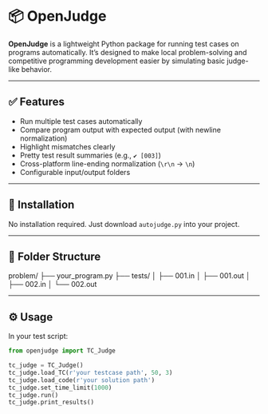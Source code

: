 # 📦 OpenJudge

**OpenJudge** is a lightweight Python package for running test cases on programs automatically. It’s designed to make local problem-solving and competitive programming development easier by simulating basic judge-like behavior.

---

## ✅ Features

- Run multiple test cases automatically
- Compare program output with expected output (with newline normalization)
- Highlight mismatches clearly
- Pretty test result summaries (e.g., `✔ [003]`)
- Cross-platform line-ending normalization (`\r\n` → `\n`)
- Configurable input/output folders

---

## 🚀 Installation

No installation required. Just download `autojudge.py` into your project.

---

## 📂 Folder Structure

problem/
├── your_program.py
├── tests/
│ ├── 001.in
│ ├── 001.out
│ ├── 002.in
│ └── 002.out

---

## ⚙️ Usage

In your test script:

```python
from openjudge import TC_Judge

tc_judge = TC_Judge()
tc_judge.load_TC(r'your testcase path', 50, 3)
tc_judge.load_code(r'your solution path')
tc_judge.set_time_limit(1000)
tc_judge.run()
tc_judge.print_results()